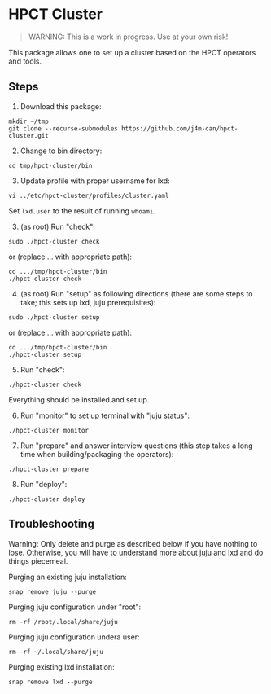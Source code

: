 # HPCT Cluster

> WARNING: This is a work in progress. Use at your own risk!

This package allows one to set up a cluster based on the HPCT
operators and tools.

## Steps

1. Download this package:

```
mkdir ~/tmp
git clone --recurse-submodules https://github.com/j4m-can/hpct-cluster.git
```

2. Change to bin directory:

```
cd tmp/hpct-cluster/bin
```

3. Update profile with proper username for lxd:

```
vi ../etc/hpct-cluster/profiles/cluster.yaml
```

Set `lxd.user` to the result of running `whoami`.

3. (as root) Run "check":

```
sudo ./hpct-cluster check
```

or (replace ... with appropriate path):

```
cd .../tmp/hpct-cluster/bin
./hpct-cluster check
```

4. (as root) Run "setup" as following directions (there are some
steps to take; this sets up lxd, juju prerequisites):

```
sudo ./hpct-cluster setup
```

or (replace ... with appropriate path):

```
cd .../tmp/hpct-cluster/bin
./hpct-cluster setup
```

5. Run "check":

```
./hpct-cluster check
```

Everything should be installed and set up.

6. Run "monitor" to set up terminal with "juju status":

```
./hpct-cluster monitor
```

7. Run "prepare" and answer interview questions (this step takes a
long time when building/packaging the operators):

```
./hpct-cluster prepare
```

8. Run "deploy":

```
./hpct-cluster deploy
```

## Troubleshooting

Warning: Only delete and purge as described below if you have nothing
to lose. Otherwise, you will have to understand more about juju and
lxd and do things piecemeal.

Purging an existing juju installation:

```
snap remove juju --purge
```

Purging juju configuration under "root":

```
rm -rf /root/.local/share/juju
```

Purging juju configuration undera user:

```
rm -rf ~/.local/share/juju
```

Purging existing lxd installation:

```
snap remove lxd --purge
```
